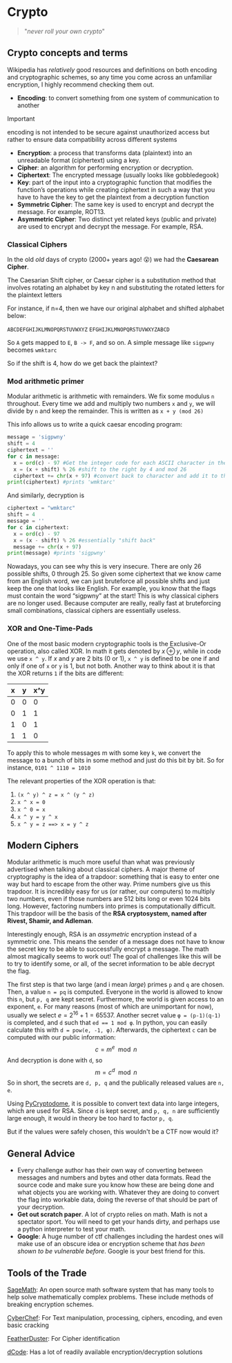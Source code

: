 # Crypto
> "*never roll your own crypto*"

## Crypto concepts and terms
Wikipedia has *relatively* good resources and definitions on both encoding and cryptographic schemes, so any time you come across an unfamiliar encryption, I highly recommend checking them out.
- **Encoding**: to convert something from one system of communication to another
> [!IMPORTANT]  
> encoding is not intended to be secure against unauthorized access but rather to ensure data compatibility across different systems
- **Encryption**: a process that transforms data (plaintext) into an unreadable format (ciphertext) using a key. 
- **Cipher**: an algorithm for performing encryption or decryption.
- **Ciphertext**: The encrypted message (usually looks like gobbledegook)
- **Key**: part of the input into a cryptographic function that modifies the function’s operations while creating ciphertext in such a way that you have to have the key to get the plaintext from a decryption function
- **Symmetric Cipher**: The same key is used to encrypt and decrypt the message. For example, ROT13.
- **Asymmetric Cipher**: Two distinct yet related keys (public and private) are used to encrypt and decrypt the message. For example, RSA.

### Classical Ciphers
In the old *old* days of crypto (2000+ years ago! 😮) we had the **Caesarean Cipher**. 

The Caesarian Shift cipher, or Caesar cipher is a substitution method that involves rotating an alphabet by key n and substituting the rotated letters for the plaintext letters

For instance, if n=4, then we have our original alphabet and shifted alphabet below:

`ABCDEFGHIJKLMNOPQRSTUVWXYZ`
`EFGHIJKLMNOPQRSTUVWXYZABCD`

So `A` gets mapped to `E`, `B -> F`, and so on. A simple message like `sigpwny` becomes `wmktarc`

So if the shift is 4, how do we get back the plaintext?

### Mod arithmetic primer
Modular arithmetic is arithmetic with remainders. We fix some modulus `n` throughout. Every time we add and multiply two numbers `x` and `y`, we will divide by `n` and keep the remainder. This is written as `x + y (mod 26)`

This info allows us to write a quick caesar encoding program:
```py
message = 'sigpwny'
shift = 4
ciphertext = ''
for c in message:
  x = ord(c) - 97 #Get the integer code for each ASCII character in the message
  x = (x + shift) % 26 #shift to the right by 4 and mod 26
  ciphertext += chr(x + 97) #convert back to character and add it to the ciphertext
print(ciphertext) #prints 'wmktarc'
```
And similarly, decryption is

```py
ciphertext = "wmktarc"
shift = 4
message = ''
for c in ciphertext:
  x = ord(c) - 97 
  x = (x - shift) % 26 #essentially "shift back"
  message += chr(x + 97)
print(message) #prints 'sigpwny'
```

Nowadays, you can see why this is very insecure. There are only 26 possible shifts, 0 through 25. So given some ciphertext that we know came from an English word, we can just bruteforce all possible shifts and just keep the one that looks like English. For example, you know that the flags must contain the word “sigpwny” at the start! This is why classical ciphers are no longer used. Because computer are really, really fast at bruteforcing small combinations, classical ciphers are essentially useless.

### XOR and One-Time-Pads
One of the most basic modern cryptographic tools is the Exclusive-Or operation, also called XOR. In math it gets denoted
by $x \oplus y$, while in code we use `x ^ y`.
If $x$ and $y$ are 2 bits (0 or 1), `x ^ y` is defined to be one if and only if one of `x` or `y` is 1, but not both. Another way to think about it is that the XOR returns `1` if the bits are different:

| x | y | x^y |
|---|---|-----|
| 0 | 0 | 0   |
| 0 | 1 | 1   |
| 1 | 0 | 1   |
| 1 | 1 | 0   |


To apply this to whole messages m with some key `k`, we convert the message to a bunch of bits in some method and just do this bit by bit. So for instance, `0101 ^ 1110 = 1010`

The relevant properties of the XOR operation is that:
1. `(x ^ y) ^ z = x ^ (y ^ z)`
2. `x ^ x = 0`
3. `x ^ 0 = x`
4. `x ^ y = y ^ x`
5. `x ^ y = z ==> x = y ^ z`


## Modern Ciphers

Modular arithmetic is much more useful than what was previously advertised when talking about classical ciphers. A major theme of cryptography is the idea of a trapdoor: something that is easy to enter one way but hard to escape from the other way. Prime numbers give us this trapdoor. It is incredibly easy for us (or rather, our computers) to multiply two numbers, even if those numbers are 512 bits long or even 1024 bits long. However, factoring numbers into primes is computationally difficult. This trapdoor will be the basis of the **RSA cryptosystem, named after Rivest, Shamir, and Adleman**.

Interestingly enough, RSA is an *assymetric* encryption instead of a symmetric one. This means the sender of a message does not have to know the secret key to be able to successfully encrypt a message. The math almost magically seems to work out! The goal of challenges like this will be to try to identify some, or all, of the secret information to be able decrypt the flag.

The first step is that two large (and i mean *large*) primes `p` and `q` are chosen. Then, a value `n = pq` is computed. Everyone in the world is allowed to know this `n`, but `p, q` are kept secret. Furthermore, the world is given access to an exponent, `e`. For many reasons (most of which are unimportant for now), usually we select $e = 2^{16} + 1 = 65537$. Another secret value `φ = (p-1)(q-1)` is completed, and `d` such that `ed == 1 mod φ`. In python, you can easily calculate this with 
`d = pow(e, -1, φ)`. Afterwards, the ciphertext `c` can be computed with our public information:
$$c = m^e \mod n$$
And decryption is done with `d`, so 
$$m = c^d \mod n$$
 So in short, the secrets are `d, p, q` and the publically released values are `n, e`. 

 Using [PyCryptodome](https://www.pycryptodome.org/), it is possible to convert text data into large integers, which are used for RSA. Since `d` is kept secret, and `p, q, n` are sufficiently large enough, it would in theory be too hard to factor `p, q`. 
 
 But if the values were safely chosen, this wouldn't be a CTF now would it?



 ## General Advice
 - Every challenge author has their own way of converting between messages and numbers and bytes and other data formats. Read the source code and make sure you know how these are being done and what objects you are working with. Whatever they are doing to convert the flag into workable data, doing the reverse of that should be part of your decryption.
- **Get out scratch paper**. A lot of crypto relies on math. Math is not a spectator sport. You will need to get your hands dirty, and perhaps use a python interpreter to test your math.
- **Google**: A huge number of ctf challenges including the hardest ones will make use of an obscure idea or encryption scheme that *has been shown to be vulnerable before*. Google is your best friend for this.

## Tools of the Trade
[SageMath](https://www.sagemath.org): An open source math software system that has many tools to help solve mathematically complex problems. These include methods of breaking encryption schemes.

[CyberChef](https://gchq.github.io/CyberChef/): For Text manipulation, processing, ciphers, encoding, and even basic cracking

[FeatherDuster](https://github.com/nccgroup/featherduster): For Cipher identification

[dCode](https://www.dcode.fr/tools-list#cryptography): Has a lot of readily available encryption/decryption solutions

